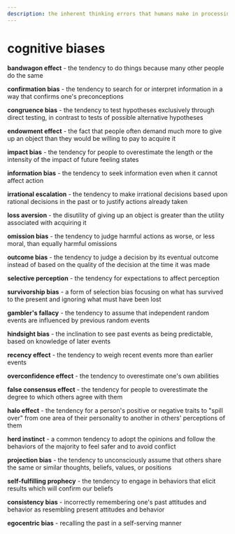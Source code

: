 ```yaml
---
description: the inherent thinking errors that humans make in processing information
---
```


# cognitive biases

**bandwagon effect** - the tendency to do things because many other people do the same

**confirmation bias** - the tendency to search for or interpret information in a way that confirms one's preconceptions

**congruence bias** - the tendency to test hypotheses exclusively through direct testing, in contrast to tests of possible alternative hypotheses

**endowment effect** - the fact that people often demand much more to give up an object than they would be willing to pay to acquire it

**impact bias** - the tendency for people to overestimate the length or the intensity of the impact of future feeling states

**information bias** - the tendency to seek information even when it cannot affect action

**irrational escalation** - the tendency to make irrational decisions based upon rational decisions in the past or to justify actions already taken

**loss aversion** - the disutility of giving up an object is greater than the utility associated with acquiring it

**omission bias** - the tendency to judge harmful actions as worse, or less moral, than equally harmful omissions

**outcome bias** - the tendency to judge a decision by its eventual outcome instead of based on the quality of the decision at the time it was made

**selective perception** - the tendency for expectations to affect perception

**survivorship bias** - a form of selection bias focusing on what has survived to the present and ignoring what must have been lost

**gambler's fallacy** - the tendency to assume that independent random events are influenced by previous random events

**hindsight bias** - the inclination to see past events as being predictable, based on knowledge of later events

**recency effect** - the tendency to weigh recent events more than earlier events

**overconfidence effect** - the tendency to overestimate one's own abilities

**false consensus effect** - the tendency for people to overestimate the degree to which others agree with them

**halo effect** - the tendency for a person's positive or negative traits to "spill over" from one area of their personality to another in others' perceptions of them

**herd instinct** - a common tendency to adopt the opinions and follow the behaviors of the majority to feel safer and to avoid conflict

**projection bias** - the tendency to unconsciously assume that others share the same or similar thoughts, beliefs, values, or positions

**self-fulfilling prophecy** - the tendency to engage in behaviors that elicit results which will confirm our beliefs

**consistency bias** - incorrectly remembering one's past attitudes and behavior as resembling present attitudes and behavior

**egocentric bias** - recalling the past in a self-serving manner
